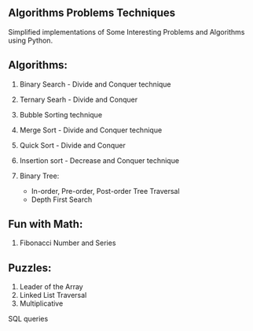 Algorithms Problems Techniques
-------------------------------------

Simplified implementations of Some Interesting Problems and Algorithms using Python.

Algorithms:
------------

1. Binary Search - Divide and Conquer technique
2. Ternary Searh - Divide and Conquer 

3. Bubble Sorting technique
4. Merge Sort - Divide and Conquer technique
5. Quick Sort - Divide and Conquer 
6. Insertion sort - Decrease and Conquer technique
7. Binary Tree:
	- In-order, Pre-order, Post-order Tree Traversal
	- Depth First Search

Fun with Math:
---------------

1. Fibonacci Number and Series

Puzzles:
---------

1. Leader of the Array 
2. Linked List Traversal
3. Multiplicative

SQL queries
